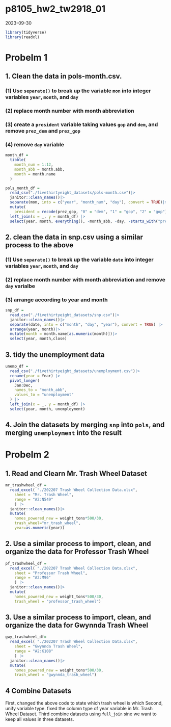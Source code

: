 p8105_hw2_tw2918_01
================
2023-09-30

``` r
library(tidyverse)
library(readxl)
```

# Probelm 1

## 1. Clean the data in pols-month.csv.

### (1) Use `separate()` to break up the variable `mon` into integer variables `year`, `month`, and `day`

### (2) replace month number with month abbreviation

### (3) create a `president` variable taking values `gop` and `dem`, and remove `prez_dem` and `prez_gop`

### (4) remove `day` variable

``` r
month_df = 
  tibble(
    month_num = 1:12,
    month_abb = month.abb,
    month = month.name
  )
```

``` r
pols_month_df = 
  read_csv("./fivethirtyeight_datasets/pols-month.csv")|>
  janitor::clean_names()|>
  separate(mon, into = c("year", "month_num", "day"), convert = TRUE)|>
  mutate(
    president = recode(prez_gop, "0" = "dem", "1" = "gop", "2" = "gop")) |>
  left_join(x = _, y = month_df) |> 
  select(year, month, everything(), -month_abb, -day, -starts_with("prez"))
```

## 2. clean the data in snp.csv using a similar process to the above

### (1) Use `separate()` to break up the variable `date` into integer variables `year`, `month`, and `day`

### (2) replace month number with month abbreviation and remove `day` varialbe

### (3) arrange according to year and month

``` r
snp_df = 
  read_csv("./fivethirtyeight_datasets/snp.csv")|>
  janitor::clean_names()|>
  separate(date, into = c("month", "day", "year"), convert = TRUE) |>
  arrange(year, month)|>
  mutate(month = month.name[as.numeric(month)])|>
  select(year, month,close)
```

## 3. tidy the unemployment data

``` r
unemp_df = 
  read_csv("./fivethirtyeight_datasets/unemployment.csv")|>
  rename(year = Year) |>
  pivot_longer(
    Jan:Dec, 
    names_to = "month_abb",
    values_to = "unemployment"
  ) |> 
  left_join(x = _, y = month_df) |> 
  select(year, month, unemployment)
```

## 4. Join the datasets by merging `snp` into `pols`, and merging `unemployment` into the result

# Probelm 2

## 1. Read and Clearn Mr. Trash Wheel Dataset

``` r
mr_trashwheel_df = 
  read_excel( "./202207 Trash Wheel Collection Data.xlsx", 
    sheet = "Mr. Trash Wheel",
    range = "A2:N549"
    ) |>
  janitor::clean_names()|>
  mutate(
    homes_powered_new = weight_tons*500/30,
    trash_wheel="mr_trash_wheel",
    year=as.numeric(year))
```

## 2. Use a similar process to import, clean, and organize the data for Professor Trash Wheel

``` r
pf_trashwheel_df = 
  read_excel( "./202207 Trash Wheel Collection Data.xlsx", 
    sheet = "Professor Trash Wheel",
    range = "A2:M96"
    ) |>
  janitor::clean_names()|>
  mutate(
    homes_powered_new = weight_tons*500/30,
    trash_wheel = "professor_trash_wheel")
```

## 3. Use a similar process to import, clean, and organize the data for Gwynnda Trash Wheel

``` r
gwy_trashwheel_df=
  read_excel( "./202207 Trash Wheel Collection Data.xlsx", 
    sheet = "Gwynnda Trash Wheel",
    range = "A2:K108"
    ) |>
  janitor::clean_names()|>
  mutate(
    homes_powered_new = weight_tons*500/30,
    trash_wheel = "gwynnda_trash_wheel")
```

## 4 Combine Datasets

First, changed the above code to state which trash wheel is which
Second, unify variable type. fixed the column type of year variable in
Mr. Trash Wheel Dataset. Third combine datasets using `full_join` sine
we want to keep all values in three datasets.
